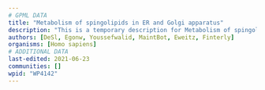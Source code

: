 ```yaml
---
# GPML DATA
title: "Metabolism of spingolipids in ER and Golgi apparatus"
description: "This is a temporary description for Metabolism of spingolipids in ER and Golgi apparatus"
authors: [DeSl, Egonw, Youssefwalid, MaintBot, Eweitz, Finterly]
organisms: [Homo sapiens]
# ADDITIONAL DATA
last-edited: 2021-06-23
communities: []
wpid: "WP4142"
---
```

